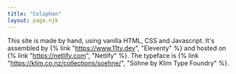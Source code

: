 ```yaml
---
title: "Colophon"
layout: page.njk
---
```


This site is made by hand, using vanilla HTML, CSS and Javascript. It's assembled by {% link "https://www.11ty.dev", "Eleventy" %} and hosted on {% link "https://netlify.com", "Netlify" %}. The typeface is {% link "https://klim.co.nz/collections/soehne/", "Söhne by Klim Type Foundry" %}.